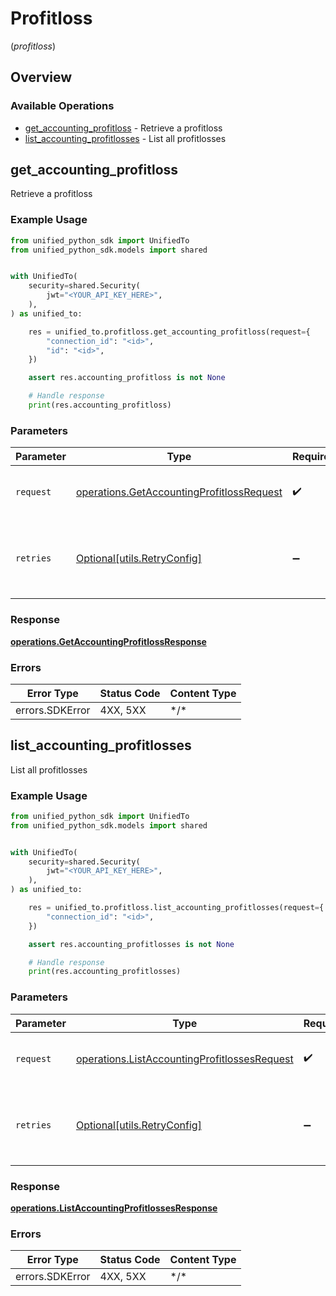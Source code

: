 # Profitloss
(*profitloss*)

## Overview

### Available Operations

* [get_accounting_profitloss](#get_accounting_profitloss) - Retrieve a profitloss
* [list_accounting_profitlosses](#list_accounting_profitlosses) - List all profitlosses

## get_accounting_profitloss

Retrieve a profitloss

### Example Usage

<!-- UsageSnippet language="python" operationID="getAccountingProfitloss" method="get" path="/accounting/{connection_id}/profitloss/{id}" -->
```python
from unified_python_sdk import UnifiedTo
from unified_python_sdk.models import shared


with UnifiedTo(
    security=shared.Security(
        jwt="<YOUR_API_KEY_HERE>",
    ),
) as unified_to:

    res = unified_to.profitloss.get_accounting_profitloss(request={
        "connection_id": "<id>",
        "id": "<id>",
    })

    assert res.accounting_profitloss is not None

    # Handle response
    print(res.accounting_profitloss)

```

### Parameters

| Parameter                                                                                              | Type                                                                                                   | Required                                                                                               | Description                                                                                            |
| ------------------------------------------------------------------------------------------------------ | ------------------------------------------------------------------------------------------------------ | ------------------------------------------------------------------------------------------------------ | ------------------------------------------------------------------------------------------------------ |
| `request`                                                                                              | [operations.GetAccountingProfitlossRequest](../../models/operations/getaccountingprofitlossrequest.md) | :heavy_check_mark:                                                                                     | The request object to use for the request.                                                             |
| `retries`                                                                                              | [Optional[utils.RetryConfig]](../../models/utils/retryconfig.md)                                       | :heavy_minus_sign:                                                                                     | Configuration to override the default retry behavior of the client.                                    |

### Response

**[operations.GetAccountingProfitlossResponse](../../models/operations/getaccountingprofitlossresponse.md)**

### Errors

| Error Type      | Status Code     | Content Type    |
| --------------- | --------------- | --------------- |
| errors.SDKError | 4XX, 5XX        | \*/\*           |

## list_accounting_profitlosses

List all profitlosses

### Example Usage

<!-- UsageSnippet language="python" operationID="listAccountingProfitlosses" method="get" path="/accounting/{connection_id}/profitloss" -->
```python
from unified_python_sdk import UnifiedTo
from unified_python_sdk.models import shared


with UnifiedTo(
    security=shared.Security(
        jwt="<YOUR_API_KEY_HERE>",
    ),
) as unified_to:

    res = unified_to.profitloss.list_accounting_profitlosses(request={
        "connection_id": "<id>",
    })

    assert res.accounting_profitlosses is not None

    # Handle response
    print(res.accounting_profitlosses)

```

### Parameters

| Parameter                                                                                                    | Type                                                                                                         | Required                                                                                                     | Description                                                                                                  |
| ------------------------------------------------------------------------------------------------------------ | ------------------------------------------------------------------------------------------------------------ | ------------------------------------------------------------------------------------------------------------ | ------------------------------------------------------------------------------------------------------------ |
| `request`                                                                                                    | [operations.ListAccountingProfitlossesRequest](../../models/operations/listaccountingprofitlossesrequest.md) | :heavy_check_mark:                                                                                           | The request object to use for the request.                                                                   |
| `retries`                                                                                                    | [Optional[utils.RetryConfig]](../../models/utils/retryconfig.md)                                             | :heavy_minus_sign:                                                                                           | Configuration to override the default retry behavior of the client.                                          |

### Response

**[operations.ListAccountingProfitlossesResponse](../../models/operations/listaccountingprofitlossesresponse.md)**

### Errors

| Error Type      | Status Code     | Content Type    |
| --------------- | --------------- | --------------- |
| errors.SDKError | 4XX, 5XX        | \*/\*           |